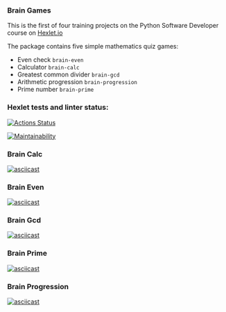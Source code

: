 ### Brain Games

This is the first of four training projects on the Python Software Developer course on [Hexlet.io](https://ru.hexlet.io/professions/python/projects/49)

The package contains five simple mathematics quiz games:

- Even check `brain-even`
- Calculator `brain-calc`
- Greatest common divider `brain-gcd`
- Arithmetic progression `brain-progression`
- Prime number `brain-prime`

### Hexlet tests and linter status:
[![Actions Status](https://github.com/AndreyEpp/python-project-lvl1/workflows/hexlet-check/badge.svg)](https://github.com/AndreyEpp/python-project-lvl1/actions)

[![Maintainability](https://api.codeclimate.com/v1/badges/754de1c60ecc65648e40/maintainability)](https://codeclimate.com/github/AndreyEpp/python-project-lvl1/maintainability)

### Brain Calc
[![asciicast](https://asciinema.org/a/A90Jr2WKTTWGlSeoxfcR8dfy1.svg)](https://asciinema.org/a/A90Jr2WKTTWGlSeoxfcR8dfy1)

### Brain Even
[![asciicast](https://asciinema.org/a/NFIuzq10OYWhRRiOOQKx5qag4.svg)](https://asciinema.org/a/NFIuzq10OYWhRRiOOQKx5qag4)

### Brain Gcd
[![asciicast](https://asciinema.org/a/ww86BXIYE47KAuBElFsi1L2IR.svg)](https://asciinema.org/a/ww86BXIYE47KAuBElFsi1L2IR)

### Brain Prime
[![asciicast](https://asciinema.org/a/aJhgwY2DOc7OTFZ4fhaPj95rr.svg)](https://asciinema.org/a/aJhgwY2DOc7OTFZ4fhaPj95rr)

### Brain Progression
[![asciicast](https://asciinema.org/a/9r8owdb85hYYyMcOvrUGoMHhp.svg)](https://asciinema.org/a/9r8owdb85hYYyMcOvrUGoMHhp)
